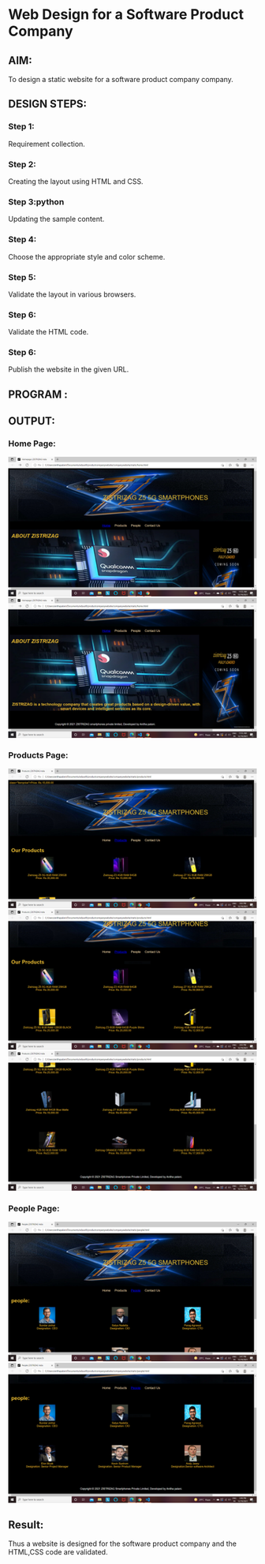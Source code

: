 # Web Design for a Software Product Company

## AIM:

To design a static website for a software product company company.

## DESIGN STEPS:

### Step 1:

Requirement collection.

### Step 2:

Creating the layout using HTML and CSS.

### Step 3:python

Updating the sample content.

### Step 4:

Choose the appropriate style and color scheme.

### Step 5:

Validate the layout in various browsers.

### Step 6:

Validate the HTML code.

### Step 6:

Publish the website in the given URL.

## PROGRAM :

## OUTPUT:

### Home Page:

![output](./images/zss1.PNG)
![output](./images/zss2.PNG)

### Products Page:

![output](./images/ZZSS3.PNG)
![output](./images/ZZSS4.PNG)
![output](./images/ZZSS5.PNG)

### People Page:
![output](./images/zzss6.PNG)
![output](./images/zzss7.PNG)

## Result:

Thus a website is designed for the software product company and the HTML,CSS code are validated.
